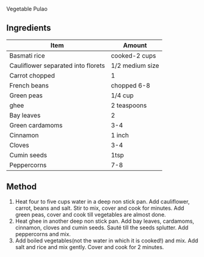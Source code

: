 Vegetable Pulao

## Ingredients 


| Item | Amount |
| ---- | -----  |
| Basmati rice | cooked-2 cups  |
| Cauliflower separated into florets | 1/2 medium size |
| Carrot chopped | 1 |
| French beans | chopped 6-8 |
| Green peas | 1/4 cup |
| ghee | 2 teaspoons |
| Bay leaves | 2 |
| Green cardamoms | 3-4 |
| Cinnamon | 1 inch |
| Cloves | 3-4 |
| Cumin seeds | 1tsp | 
| Peppercorns | 7-8 |

## Method 

1. Heat four to five cups water in a deep non stick pan. Add cauliflower, carrot, beans and salt. Stir to mix, cover and cook for minutes. Add green peas, cover and cook till vegetables are almost done.
2. Heat ghee in another deep non stick pan. Add bay leaves, cardamoms, cinnamon, cloves and cumin seeds. Sauté till the seeds splutter. Add peppercorns and mix. 
3. Add boiled vegetables(not the water in which it is cooked!) and mix. Add salt and rice and mix gently. Cover and cook for 2 minutes.
